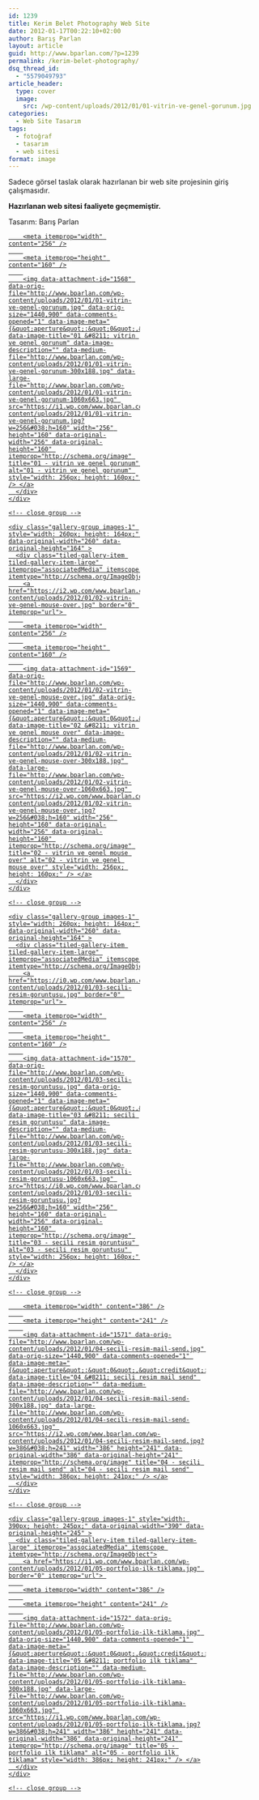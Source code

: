 ```yaml
---
id: 1239
title: Kerim Belet Photography Web Site
date: 2012-01-17T00:22:10+02:00
author: Barış Parlan
layout: article
guid: http://www.bparlan.com/?p=1239
permalink: /kerim-belet-photography/
dsq_thread_id:
  - "5579049793"
article_header:
  type: cover
  image:
    src: /wp-content/uploads/2012/01/01-vitrin-ve-genel-gorunum.jpg
categories:
  - Web Site Tasarım
tags:
  - fotoğraf
  - tasarım
  - web sitesi
format: image
---
```


Sadece görsel taslak olarak hazırlanan bir web site projesinin giriş çalışmasıdır.

**Hazırlanan web sitesi faaliyete geçmemiştir.**

Tasarım: Barış Parlan

<div class="tiled-gallery type-rectangular tiled-gallery-unresized" data-original-width="780" data-carousel-extra='null' itemscope itemtype="http://schema.org/ImageGallery" >
  <div class="gallery-row" style="width: 780px; height: 164px;" data-original-width="780" data-original-height="164" >
    <div class="gallery-group images-1" style="width: 260px; height: 164px;" data-original-width="260" data-original-height="164" >
      <div class="tiled-gallery-item tiled-gallery-item-large" itemprop="associatedMedia" itemscope itemtype="http://schema.org/ImageObject">
        <a href="https://i1.wp.com/www.bparlan.com/wp-content/uploads/2012/01/01-vitrin-ve-genel-gorunum.jpg" border="0" itemprop="url"> 
        
        <meta itemprop="width" content="256" />
        
        <meta itemprop="height" content="160" />
        
        <img data-attachment-id="1568" data-orig-file="http://www.bparlan.com/wp-content/uploads/2012/01/01-vitrin-ve-genel-gorunum.jpg" data-orig-size="1440,900" data-comments-opened="1" data-image-meta="{&quot;aperture&quot;:&quot;0&quot;,&quot;credit&quot;:&quot;&quot;,&quot;camera&quot;:&quot;&quot;,&quot;caption&quot;:&quot;&quot;,&quot;created_timestamp&quot;:&quot;0&quot;,&quot;copyright&quot;:&quot;&quot;,&quot;focal_length&quot;:&quot;0&quot;,&quot;iso&quot;:&quot;0&quot;,&quot;shutter_speed&quot;:&quot;0&quot;,&quot;title&quot;:&quot;&quot;,&quot;orientation&quot;:&quot;0&quot;}" data-image-title="01 &#8211; vitrin ve genel gorunum" data-image-description="" data-medium-file="http://www.bparlan.com/wp-content/uploads/2012/01/01-vitrin-ve-genel-gorunum-300x188.jpg" data-large-file="http://www.bparlan.com/wp-content/uploads/2012/01/01-vitrin-ve-genel-gorunum-1060x663.jpg" src="https://i1.wp.com/www.bparlan.com/wp-content/uploads/2012/01/01-vitrin-ve-genel-gorunum.jpg?w=256&#038;h=160" width="256" height="160" data-original-width="256" data-original-height="160" itemprop="http://schema.org/image" title="01 - vitrin ve genel gorunum" alt="01 - vitrin ve genel gorunum" style="width: 256px; height: 160px;" /> </a>
      </div>
    </div>
    
    <!-- close group -->
    
    <div class="gallery-group images-1" style="width: 260px; height: 164px;" data-original-width="260" data-original-height="164" >
      <div class="tiled-gallery-item tiled-gallery-item-large" itemprop="associatedMedia" itemscope itemtype="http://schema.org/ImageObject">
        <a href="https://i2.wp.com/www.bparlan.com/wp-content/uploads/2012/01/02-vitrin-ve-genel-mouse-over.jpg" border="0" itemprop="url"> 
        
        <meta itemprop="width" content="256" />
        
        <meta itemprop="height" content="160" />
        
        <img data-attachment-id="1569" data-orig-file="http://www.bparlan.com/wp-content/uploads/2012/01/02-vitrin-ve-genel-mouse-over.jpg" data-orig-size="1440,900" data-comments-opened="1" data-image-meta="{&quot;aperture&quot;:&quot;0&quot;,&quot;credit&quot;:&quot;&quot;,&quot;camera&quot;:&quot;&quot;,&quot;caption&quot;:&quot;&quot;,&quot;created_timestamp&quot;:&quot;0&quot;,&quot;copyright&quot;:&quot;&quot;,&quot;focal_length&quot;:&quot;0&quot;,&quot;iso&quot;:&quot;0&quot;,&quot;shutter_speed&quot;:&quot;0&quot;,&quot;title&quot;:&quot;&quot;,&quot;orientation&quot;:&quot;0&quot;}" data-image-title="02 &#8211; vitrin ve genel mouse over" data-image-description="" data-medium-file="http://www.bparlan.com/wp-content/uploads/2012/01/02-vitrin-ve-genel-mouse-over-300x188.jpg" data-large-file="http://www.bparlan.com/wp-content/uploads/2012/01/02-vitrin-ve-genel-mouse-over-1060x663.jpg" src="https://i2.wp.com/www.bparlan.com/wp-content/uploads/2012/01/02-vitrin-ve-genel-mouse-over.jpg?w=256&#038;h=160" width="256" height="160" data-original-width="256" data-original-height="160" itemprop="http://schema.org/image" title="02 - vitrin ve genel mouse over" alt="02 - vitrin ve genel mouse over" style="width: 256px; height: 160px;" /> </a>
      </div>
    </div>
    
    <!-- close group -->
    
    <div class="gallery-group images-1" style="width: 260px; height: 164px;" data-original-width="260" data-original-height="164" >
      <div class="tiled-gallery-item tiled-gallery-item-large" itemprop="associatedMedia" itemscope itemtype="http://schema.org/ImageObject">
        <a href="https://i0.wp.com/www.bparlan.com/wp-content/uploads/2012/01/03-secili-resim-goruntusu.jpg" border="0" itemprop="url"> 
        
        <meta itemprop="width" content="256" />
        
        <meta itemprop="height" content="160" />
        
        <img data-attachment-id="1570" data-orig-file="http://www.bparlan.com/wp-content/uploads/2012/01/03-secili-resim-goruntusu.jpg" data-orig-size="1440,900" data-comments-opened="1" data-image-meta="{&quot;aperture&quot;:&quot;0&quot;,&quot;credit&quot;:&quot;&quot;,&quot;camera&quot;:&quot;&quot;,&quot;caption&quot;:&quot;&quot;,&quot;created_timestamp&quot;:&quot;0&quot;,&quot;copyright&quot;:&quot;&quot;,&quot;focal_length&quot;:&quot;0&quot;,&quot;iso&quot;:&quot;0&quot;,&quot;shutter_speed&quot;:&quot;0&quot;,&quot;title&quot;:&quot;&quot;,&quot;orientation&quot;:&quot;0&quot;}" data-image-title="03 &#8211; secili resim goruntusu" data-image-description="" data-medium-file="http://www.bparlan.com/wp-content/uploads/2012/01/03-secili-resim-goruntusu-300x188.jpg" data-large-file="http://www.bparlan.com/wp-content/uploads/2012/01/03-secili-resim-goruntusu-1060x663.jpg" src="https://i0.wp.com/www.bparlan.com/wp-content/uploads/2012/01/03-secili-resim-goruntusu.jpg?w=256&#038;h=160" width="256" height="160" data-original-width="256" data-original-height="160" itemprop="http://schema.org/image" title="03 - secili resim goruntusu" alt="03 - secili resim goruntusu" style="width: 256px; height: 160px;" /> </a>
      </div>
    </div>
    
    <!-- close group -->
  </div>
  
  <!-- close row -->
  
  <div class="gallery-row" style="width: 780px; height: 245px;" data-original-width="780" data-original-height="245" >
    <div class="gallery-group images-1" style="width: 390px; height: 245px;" data-original-width="390" data-original-height="245" >
      <div class="tiled-gallery-item tiled-gallery-item-large" itemprop="associatedMedia" itemscope itemtype="http://schema.org/ImageObject">
        <a href="https://i2.wp.com/www.bparlan.com/wp-content/uploads/2012/01/04-secili-resim-mail-send.jpg" border="0" itemprop="url"> 
        
        <meta itemprop="width" content="386" />
        
        <meta itemprop="height" content="241" />
        
        <img data-attachment-id="1571" data-orig-file="http://www.bparlan.com/wp-content/uploads/2012/01/04-secili-resim-mail-send.jpg" data-orig-size="1440,900" data-comments-opened="1" data-image-meta="{&quot;aperture&quot;:&quot;0&quot;,&quot;credit&quot;:&quot;&quot;,&quot;camera&quot;:&quot;&quot;,&quot;caption&quot;:&quot;&quot;,&quot;created_timestamp&quot;:&quot;0&quot;,&quot;copyright&quot;:&quot;&quot;,&quot;focal_length&quot;:&quot;0&quot;,&quot;iso&quot;:&quot;0&quot;,&quot;shutter_speed&quot;:&quot;0&quot;,&quot;title&quot;:&quot;&quot;,&quot;orientation&quot;:&quot;0&quot;}" data-image-title="04 &#8211; secili resim mail send" data-image-description="" data-medium-file="http://www.bparlan.com/wp-content/uploads/2012/01/04-secili-resim-mail-send-300x188.jpg" data-large-file="http://www.bparlan.com/wp-content/uploads/2012/01/04-secili-resim-mail-send-1060x663.jpg" src="https://i2.wp.com/www.bparlan.com/wp-content/uploads/2012/01/04-secili-resim-mail-send.jpg?w=386&#038;h=241" width="386" height="241" data-original-width="386" data-original-height="241" itemprop="http://schema.org/image" title="04 - secili resim mail send" alt="04 - secili resim mail send" style="width: 386px; height: 241px;" /> </a>
      </div>
    </div>
    
    <!-- close group -->
    
    <div class="gallery-group images-1" style="width: 390px; height: 245px;" data-original-width="390" data-original-height="245" >
      <div class="tiled-gallery-item tiled-gallery-item-large" itemprop="associatedMedia" itemscope itemtype="http://schema.org/ImageObject">
        <a href="https://i1.wp.com/www.bparlan.com/wp-content/uploads/2012/01/05-portfolio-ilk-tiklama.jpg" border="0" itemprop="url"> 
        
        <meta itemprop="width" content="386" />
        
        <meta itemprop="height" content="241" />
        
        <img data-attachment-id="1572" data-orig-file="http://www.bparlan.com/wp-content/uploads/2012/01/05-portfolio-ilk-tiklama.jpg" data-orig-size="1440,900" data-comments-opened="1" data-image-meta="{&quot;aperture&quot;:&quot;0&quot;,&quot;credit&quot;:&quot;&quot;,&quot;camera&quot;:&quot;&quot;,&quot;caption&quot;:&quot;&quot;,&quot;created_timestamp&quot;:&quot;0&quot;,&quot;copyright&quot;:&quot;&quot;,&quot;focal_length&quot;:&quot;0&quot;,&quot;iso&quot;:&quot;0&quot;,&quot;shutter_speed&quot;:&quot;0&quot;,&quot;title&quot;:&quot;&quot;,&quot;orientation&quot;:&quot;1&quot;}" data-image-title="05 &#8211; portfolio ilk tiklama" data-image-description="" data-medium-file="http://www.bparlan.com/wp-content/uploads/2012/01/05-portfolio-ilk-tiklama-300x188.jpg" data-large-file="http://www.bparlan.com/wp-content/uploads/2012/01/05-portfolio-ilk-tiklama-1060x663.jpg" src="https://i1.wp.com/www.bparlan.com/wp-content/uploads/2012/01/05-portfolio-ilk-tiklama.jpg?w=386&#038;h=241" width="386" height="241" data-original-width="386" data-original-height="241" itemprop="http://schema.org/image" title="05 - portfolio ilk tiklama" alt="05 - portfolio ilk tiklama" style="width: 386px; height: 241px;" /> </a>
      </div>
    </div>
    
    <!-- close group -->
  </div>
  
  <!-- close row -->
</div>
